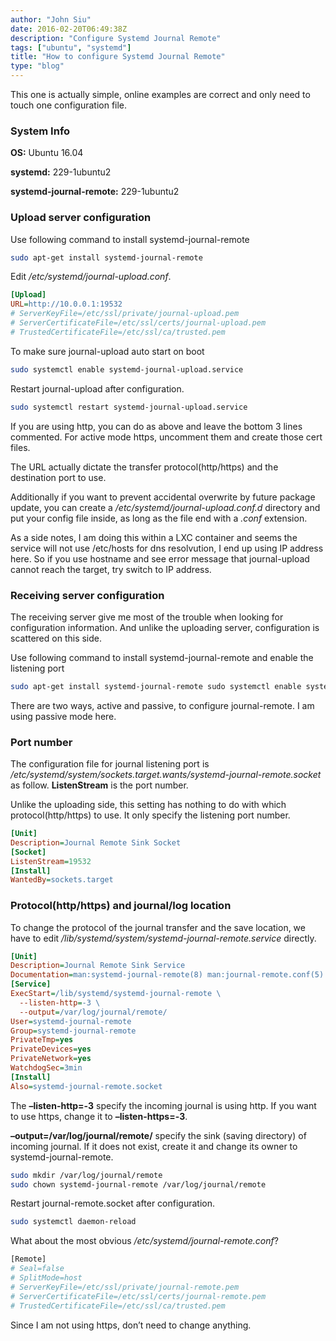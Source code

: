 ```yaml
---
author: "John Siu"
date: 2016-02-20T06:49:38Z
description: "Configure Systemd Journal Remote"
tags: ["ubuntu", "systemd"]
title: "How to configure Systemd Journal Remote"
type: "blog"
---
```


This one is actually simple, online examples are correct and only need to touch one configuration file.
<!--more-->

### System Info

**OS:** Ubuntu 16.04

**systemd:** 229-1ubuntu2

**systemd-journal-remote:** 229-1ubuntu2

### Upload server configuration

Use following command to install systemd-journal-remote

```sh
sudo apt-get install systemd-journal-remote
```

Edit */etc/systemd/journal-upload.conf*.

```ini
[Upload]
URL=http://10.0.0.1:19532
# ServerKeyFile=/etc/ssl/private/journal-upload.pem
# ServerCertificateFile=/etc/ssl/certs/journal-upload.pem
# TrustedCertificateFile=/etc/ssl/ca/trusted.pem
```

To make sure journal-upload auto start on boot

```sh
sudo systemctl enable systemd-journal-upload.service
```

Restart journal-upload after configuration.

```sh
sudo systemctl restart systemd-journal-upload.service
```

If you are using http, you can do as above and leave the bottom 3 lines commented. For active mode https, uncomment them and create those cert files.

The URL actually dictate the transfer protocol(http/https) and the destination port to use.

Additionally if you want to prevent accidental overwrite by future package update, you can create a */etc/systemd/journal-upload.conf.d* directory and put your config file inside, as long as the file end with a *.conf* extension.

As a side notes, I am doing this within a LXC container and seems the service will not use /etc/hosts for dns resolvution, I end up using IP address here. So if you use hostname and see error message that journal-upload cannot reach the target, try switch to IP address.

### Receiving server configuration

The receiving server give me most of the trouble when looking for configuration information. And unlike the uploading server, configuration is scattered on this side.

Use following command to install systemd-journal-remote and enable the listening port

```sh
sudo apt-get install systemd-journal-remote sudo systemctl enable systemd-journal-remote.socket
```

There are two ways, active and passive, to configure journal-remote. I am using passive mode here.

### Port number

The configuration file for journal listening port is */etc/systemd/system/sockets.target.wants/systemd-journal-remote.socket* as follow. **ListenStream** is the port number.

Unlike the uploading side, this setting has nothing to do with which protocol(http/https) to use. It only specify the listening port number.

```ini
[Unit]
Description=Journal Remote Sink Socket
[Socket]
ListenStream=19532
[Install]
WantedBy=sockets.target
```

### Protocol(http/https) and journal/log location

To change the protocol of the journal transfer and the save location, we have to edit */lib/systemd/system/systemd-journal-remote.service* directly.

```ini
[Unit]
Description=Journal Remote Sink Service
Documentation=man:systemd-journal-remote(8) man:journal-remote.conf(5) Requires=systemd-journal-remote.socket
[Service]
ExecStart=/lib/systemd/systemd-journal-remote \
  --listen-http=-3 \
  --output=/var/log/journal/remote/
User=systemd-journal-remote
Group=systemd-journal-remote
PrivateTmp=yes
PrivateDevices=yes
PrivateNetwork=yes
WatchdogSec=3min
[Install]
Also=systemd-journal-remote.socket
```

The **–listen-http=-3** specify the incoming journal is using http. If you want to use https, change it to **–listen-https=-3**.

**–output=/var/log/journal/remote/** specify the sink (saving directory) of incoming journal. If it does not exist, create it and change its owner to systemd-journal-remote.

```sh
sudo mkdir /var/log/journal/remote
sudo chown systemd-journal-remote /var/log/journal/remote
```

Restart journal-remote.socket after configuration.

```sh
sudo systemctl daemon-reload
```

What about the most obvious */etc/systemd/journal-remote.conf*?

```sh
[Remote]
# Seal=false
# SplitMode=host
# ServerKeyFile=/etc/ssl/private/journal-remote.pem
# ServerCertificateFile=/etc/ssl/certs/journal-remote.pem
# TrustedCertificateFile=/etc/ssl/ca/trusted.pem
```

Since I am not using https, don’t need to change anything.
